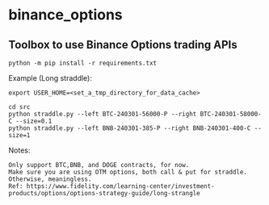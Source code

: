# binance_options
## Toolbox to use Binance Options trading APIs 

```
python -m pip install -r requirements.txt
```

Example (Long straddle):

```
export USER_HOME=<set_a_tmp_directory_for_data_cache>

cd src
python straddle.py --left BTC-240301-56000-P --right BTC-240301-58000-C --size=0.1
python straddle.py --left BNB-240301-385-P --right BNB-240301-400-C --size=1
```

Notes:
```
Only support BTC,BNB, and DOGE contracts, for now.
Make sure you are using OTM options, both call & put for straddle. Otherwise, meaningless.
Ref: https://www.fidelity.com/learning-center/investment-products/options/options-strategy-guide/long-strangle
```
